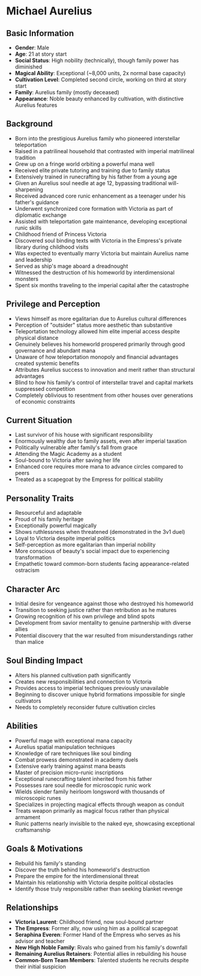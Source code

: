 # Michael Aurelius

## Basic Information
- **Gender**: Male
- **Age**: 21 at story start
- **Social Status**: High nobility (technically), though family power has diminished
- **Magical Ability**: Exceptional (~8,000 units, 2x normal base capacity)
- **Cultivation Level**: Completed second circle, working on third at story start
- **Family**: Aurelius family (mostly deceased)
- **Appearance**: Noble beauty enhanced by cultivation, with distinctive Aurelius features

## Background
- Born into the prestigious Aurelius family who pioneered interstellar teleportation
- Raised in a patrilineal household that contrasted with imperial matrilineal tradition
- Grew up on a fringe world orbiting a powerful mana well
- Received elite private tutoring and training due to family status
- Extensively trained in runecrafting by his father from a young age
- Given an Aurelius soul needle at age 12, bypassing traditional will-sharpening
- Received advanced core runic enhancement as a teenager under his father's guidance
- Underwent synchronized core formation with Victoria as part of diplomatic exchange
- Assisted with teleportation gate maintenance, developing exceptional runic skills
- Childhood friend of Princess Victoria
- Discovered soul binding texts with Victoria in the Empress's private library during childhood visits
- Was expected to eventually marry Victoria but maintain Aurelius name and leadership
- Served as ship's mage aboard a dreadnought
- Witnessed the destruction of his homeworld by interdimensional monsters
- Spent six months traveling to the imperial capital after the catastrophe

## Privilege and Perception
- Views himself as more egalitarian due to Aurelius cultural differences
- Perception of "outsider" status more aesthetic than substantive
- Teleportation technology allowed him elite imperial access despite physical distance
- Genuinely believes his homeworld prospered primarily through good governance and abundant mana
- Unaware of how teleportation monopoly and financial advantages created systemic benefits
- Attributes Aurelius success to innovation and merit rather than structural advantages
- Blind to how his family's control of interstellar travel and capital markets suppressed competition
- Completely oblivious to resentment from other houses over generations of economic constraints

## Current Situation
- Last survivor of his house with significant responsibility
- Enormously wealthy due to family assets, even after imperial taxation
- Politically vulnerable after family's fall from grace
- Attending the Magic Academy as a student
- Soul-bound to Victoria after saving her life
- Enhanced core requires more mana to advance circles compared to peers
- Treated as a scapegoat by the Empress for political stability

## Personality Traits
- Resourceful and adaptable
- Proud of his family heritage
- Exceptionally powerful magically
- Shows ruthlessness when threatened (demonstrated in the 3v1 duel)
- Loyal to Victoria despite imperial politics
- Self-perception as more egalitarian than imperial nobility
- More conscious of beauty's social impact due to experiencing transformation
- Empathetic toward common-born students facing appearance-related ostracism

## Character Arc
- Initial desire for vengeance against those who destroyed his homeworld
- Transition to seeking justice rather than retribution as he matures
- Growing recognition of his own privilege and blind spots
- Development from savior mentality to genuine partnership with diverse allies
- Potential discovery that the war resulted from misunderstandings rather than malice

## Soul Binding Impact
- Alters his planned cultivation path significantly
- Creates new responsibilities and connection to Victoria
- Provides access to imperial techniques previously unavailable
- Beginning to discover unique hybrid formations impossible for single cultivators
- Needs to completely reconsider future cultivation circles

## Abilities
- Powerful mage with exceptional mana capacity
- Aurelius spatial manipulation techniques 
- Knowledge of rare techniques like soul binding
- Combat prowess demonstrated in academy duels
- Extensive early training against mana beasts
- Master of precision micro-runic inscriptions
- Exceptional runecrafting talent inherited from his father
- Possesses rare soul needle for microscopic runic work
- Wields slender family heirloom longsword with thousands of microscopic runes
- Specializes in projecting magical effects through weapon as conduit
- Treats weapon primarily as magical focus rather than physical armament
- Runic patterns nearly invisible to the naked eye, showcasing exceptional craftsmanship

## Goals & Motivations
- Rebuild his family's standing
- Discover the truth behind his homeworld's destruction
- Prepare the empire for the interdimensional threat
- Maintain his relationship with Victoria despite political obstacles
- Identify those truly responsible rather than seeking blanket revenge

## Relationships
- **Victoria Laurent**: Childhood friend, now soul-bound partner
- **The Empress**: Former ally, now using him as a political scapegoat
- **Seraphina Everen**: Former Hand of the Empress who serves as his advisor and teacher
- **New High Noble Family**: Rivals who gained from his family's downfall
- **Remaining Aurelius Retainers**: Potential allies in rebuilding his house
- **Common-Born Team Members**: Talented students he recruits despite their initial suspicion
